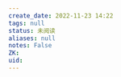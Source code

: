 ```yaml
---
create_date: 2022-11-23 14:22
tags: null
status: 未阅读 
aliases: null
notes: False
ZK: 
uid: 
---
```



